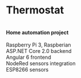 # Thermostat
<br/><b>Home automation project</b><br/>
<br/>Raspberry Pi 3, Raspberian
<br/>ASP.NET Core 2.0 backend
<br/>Angular 6 frontend
<br/>NodeRed sensors integration
<br/>ESP8266 sensors
